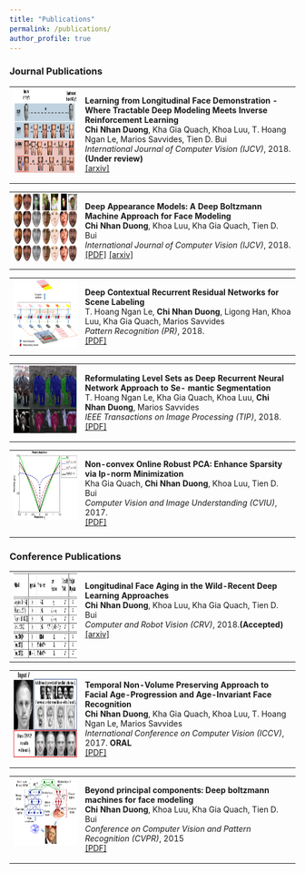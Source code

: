 ```yaml
---
title: "Publications"
permalink: /publications/
author_profile: true
---
```


### Journal Publications

<table width="1200" align="center" border="0">
	<td width="25%" valign="top" align="center"><img src="/images/featured_SDAP.png" alt="thumbnail" width="180" height="150" style="border-style: none"></td>
	<td width="75%" valign="top">
	<p><heading><strong>Learning from Longitudinal Face Demonstration - Where Tractable Deep Modeling Meets Inverse Reinforcement Learning</strong></heading><br>
	<strong> Chi Nhan Duong</strong>, Kha Gia Quach, Khoa Luu, T. Hoang Ngan Le, Marios Savvides, Tien D. Bui<br>
	<em>International Journal of Computer Vision (IJCV)</em>, 2018.<b>(Under review)</b><br>
	<a href="https://arxiv.org/pdf/1711.10520.pdf">[arxiv]</a>
	</p></td></table>

<table width="1200" align="center" border="0">
	<td width="25%" valign="top" align="center"><img src="/images/featured_DAMs_journal.jpg" alt="thumbnail" width="150" height="120" style="border-style: none"></td>
	<td width="75%" valign="top">
	<p><heading><strong>Deep Appearance Models: A Deep Boltzmann Machine Approach for Face Modeling</strong></heading><br>
	<strong> Chi Nhan Duong</strong>, Khoa Luu, Kha Gia Quach, Tien D. Bui<br><em>International Journal of Computer Vision (IJCV)</em>, 2018.<br>
	<a href="https://link.springer.com/article/10.1007%2Fs11263-018-1113-3">[PDF]</a>
	<a href="https://arxiv.org/pdf/1607.06871.pdf">[arxiv]</a>
	</p></td></table>

<table width="1200" align="center" border="0">
	<td width="25%" valign="top" align="center"><img src="/images/featured_CRRN.png" alt="thumbnail" width="150" height="120" style="border-style: none"></td>
	<td width="75%" valign="top">
	<p><heading><strong>Deep Contextual Recurrent Residual Networks for Scene Labeling</strong></heading><br>
	T. Hoang Ngan Le, <strong> Chi Nhan Duong</strong>, Ligong Han, Khoa Luu, Kha Gia Quach, Marios Savvides<br>
	<em>Pattern Recognition (PR)</em>, 2018.<br>
	<a href="https://www.sciencedirect.com/science/article/pii/S0031320318300074">[PDF]</a>
	</p></td></table>

<table width="1200" align="center" border="0">
	<td width="25%" valign="top" align="center"><img src="/images/featured_CRLS.png" alt="thumbnail" width="150" height="120" style="border-style: none"></td>
	<td width="75%" valign="top">
	<p><heading><strong>Reformulating Level Sets as Deep Recurrent Neural Network Approach to Se- mantic Segmentation</strong></heading><br>
	T. Hoang Ngan Le, Kha Gia Quach, Khoa Luu, <strong> Chi Nhan Duong</strong>, Marios Savvides<br>
	<em>IEEE Transactions on Image Processing (TIP)</em>, 2018.<br>
	<a href="https://ieeexplore.ieee.org/document/8259369/">[PDF]</a>
	</p></td></table>

<table width="1200" align="center" border="0">
	<td width="25%" valign="top" align="center"><img src="/images/featured_LP_NORM.jpg" alt="thumbnail" width="150" height="120" style="border-style: none"></td>
	<td width="75%" valign="top">
	<p><heading><strong>Non-convex Online Robust PCA: Enhance Sparsity via lp-norm Minimization</strong></heading><br>
	Kha Gia Quach, <strong> Chi Nhan Duong</strong>, Khoa Luu, Tien D. Bui<br>
	<em>Computer Vision and Image Understanding  (CVIU)</em>, 2017.<br>
	<a href="https://www.sciencedirect.com/science/article/pii/S1077314217300450">[PDF]</a>
	</p></td></table>

### Conference Publications
<table width="1200" align="center" border="0">
	<td width="25%" valign="top" align="center"><img src="/images/feature_Aging_Review.png" alt="thumbnail" width="180" height="150" style="border-style: none"></td>
	<td width="75%" valign="top">
	<p><heading><strong>Longitudinal Face Aging in the Wild-Recent Deep Learning Approaches</strong></heading><br>
	<strong> Chi Nhan Duong</strong>, Khoa Luu, Kha Gia Quach, Tien D. Bui<br>
	<em>Computer and Robot Vision (CRV)</em>, 2018.<b>(Accepted)</b><br>
	<a href="https://arxiv.org/pdf/1802.08726.pdf">[arxiv]</a>
	</p></td></table>

<table width="1200" align="center" border="0">
	<td width="25%" valign="top" align="center"><img src="/images/featured_TNVP.png" alt="thumbnail" width="180" height="150" style="border-style: none"></td>
	<td width="75%" valign="top">
	<p><heading><strong>Temporal Non-Volume Preserving Approach to Facial Age-Progression and Age-Invariant Face Recognition</strong></heading><br>
	<strong> Chi Nhan Duong</strong>, Kha Gia Quach, Khoa Luu, T. Hoang Ngan Le, Marios Savvides<br>
	<em>International Conference on Computer Vision (ICCV)</em>, 2017. <b>ORAL</b><br>
	<a href="http://openaccess.thecvf.com/content_iccv_2017/html/Duong_Temporal_Non-Volume_Preserving_ICCV_2017_paper.html">[PDF]</a>
	</p></td></table>

<table width="1200" align="center" border="0">
	<td width="25%" valign="top" align="center"><img src="/images/featured_DAMs.png" alt="thumbnail" width="150" height="120" style="border-style: none"></td>
	<td width="75%" valign="top"><p><heading><strong>Beyond principal components: Deep boltzmann machines for face modeling</strong></heading><br>
	<strong> Chi Nhan Duong</strong>, Khoa Luu, Kha Gia Quach, Tien D. Bui<br><em>Conference on Computer Vision and Pattern Recognition (CVPR)</em>, 2015<br>
	<a href="https://www.cv-foundation.org/openaccess/content_cvpr_2015/papers/Duong_Beyond_Principal_Components_2015_CVPR_paper.pdf">[PDF]</a>
	</p></td></table>

